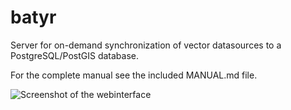 # batyr

Server for on-demand synchronization of vector datasources to a PostgreSQL/PostGIS database.

For the complete manual see the included MANUAL.md file.

![Screenshot of the webinterface](http://nmandery.github.com/batyr/images/screenshot_status_75.png)
